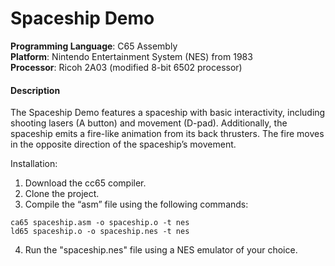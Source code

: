 # Spaceship Demo
**Programming Language**: C65 Assembly<br />
**Platform**: Nintendo Entertainment System (NES) from 1983<br />
**Processor**: Ricoh 2A03 (modified 8-bit 6502 processor)<br />
#### Description
The Spaceship Demo features a spaceship with basic interactivity, including shooting lasers (A button) and movement (D-pad). Additionally, the spaceship emits a fire-like animation from its back thrusters. The fire moves in the opposite direction of the spaceship’s movement.

Installation:
1. Download the cc65 compiler.
2. Clone the project.
3. Compile the “asm” file using the following commands:
```
ca65 spaceship.asm -o spaceship.o -t nes
ld65 spaceship.o -o spaceship.nes -t nes
```
4. Run the "spaceship.nes" file using a NES emulator of your choice.
